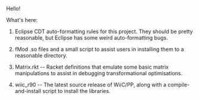 Hello!

What's here:

1) Eclipse CDT auto-formatting rules for this project. They should be pretty reasonable, but Eclipse has some weird auto-formatting bugs.

2) fMod .so files and a small script to assist users in installing them to a reasonable directory.

3) Matrix.rkt -- Racket definitions that emulate some basic matrix manipulations to assist in debugging transformational optimisations.

4) wiic_r90 -- The latest source release of WiiC/PP, along with a compile-and-install script to install the libraries.